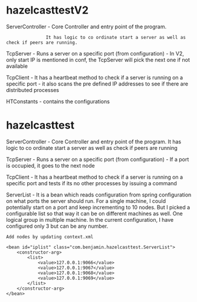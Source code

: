 # hazelcasttestV2

ServerController - Core Controller and entry point of the program. 

                   It has logic to co ordinate start a server as well as check if peers are running.
                   
TcpServer - Runs a server on a specific port (from configuration) - In V2, only start IP is mentioned in conf, the TcpServer will pick the next one if not available

TcpClient - It has a heartbeat method to check if a server is running on a specific port - it also scans the pre defined IP addresses to see if there are distributed processes

HTConstants - contains the configurations

# hazelcasttest
ServerController - Core Controller and entry point of the program. 
                   It has logic to co ordinate start a server as well as check if peers are running

TcpServer - Runs a server on a specific port (from configuration) - If a port is occupied, it goes to the next node

TcpClient - It has a heartbeat method to check if a server is running on a specific port and tests if its no other processes by issuing a command

ServerList - It is a bean which reads configuration from spring configuration on what ports the server should run. 
             For a single machine, I could potentially start on a port and keep incrementing to 10 nodes. 
             But I picked a configurable list so that way it can be on different machines as well. 
             One logical group in multiple machine. In the current configuration, I have configured only 3 but can be any number.
             
	
	
	
	Add nodes by updating context.xml 
	
	<bean id="iplist" class="com.benjamin.hazelcasttest.ServerList">
		<constructor-arg>
			<list>
				<value>127.0.0.1:9066</value>
				<value>127.0.0.1:9067</value>
				<value>127.0.0.1:9068</value>
				<value>127.0.0.1:9069</value>
			</list>
		</constructor-arg>
	</bean>	
